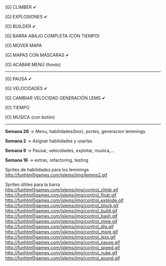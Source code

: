 [G] CLIMBER ✔

[G] EXPLOSIONES ✔

[O] BUILDER ✔

[G] BARRA ABAJO COMPLETA (CON TIEMPO)

[O] MOVER MAPA 

[G] MAPAS CON MÁSCARAS ✔

[O] ACABAR MENÚ (fondo)

<hr>

[G] PAUSA ✔

[G] VELOCIDADES ✔

[G] CAMBIAR VELOCIDAD GENERACIÓN LEMS ✔

[O] TIEMPO

[O] MUSICA (con botón)

---

**Semana 26** -> Menu, habilidades(box), portes, generacion lemmings

**Semana 2** -> Asignar habilidades y usarlas

**Semana 9** -> Pausar, velocidades, explotar, musica,...

**Semana 16** -> extras, refactoring, testing

Sprites de habilidades para los lemmings
http://funhtml5games.com/jslems/img/lemms2.gif

Sprites últiles para la barra
http://funhtml5games.com/jslems/img/control_climb.gif
http://funhtml5games.com/jslems/img/control_float.gif
http://funhtml5games.com/jslems/img/control_explode.gif
http://funhtml5games.com/jslems/img/control_block.gif
http://funhtml5games.com/jslems/img/control_build.gif
http://funhtml5games.com/jslems/img/control_bash.gif
http://funhtml5games.com/jslems/img/control_mine.gif
http://funhtml5games.com/jslems/img/control_dig.gif
http://funhtml5games.com/jslems/img/control_more.gif
http://funhtml5games.com/jslems/img/control_less.gif
http://funhtml5games.com/jslems/img/control_pause.gif
http://funhtml5games.com/jslems/img/control_speed.gif
http://funhtml5games.com/jslems/img/control_nuke.gif
http://funhtml5games.com/jslems/img/control_sound.gif


